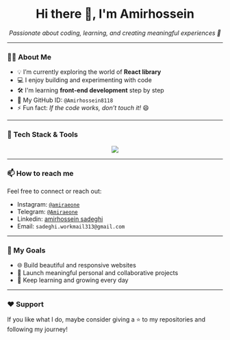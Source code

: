 <div align="center">
  <h1>Hi there 👋, I'm Amirhossein</h1>
  <p><i>Passionate about coding, learning, and creating meaningful experiences 🌱</i></p>
</div>

---

### 🧑‍💻 About Me

- 💡 I’m currently exploring the world of **React library**
- 💻 I enjoy building and experimenting with code
- 🛠️ I'm learning **front-end development** step by step
- 🔗 My GitHub ID: `@Amirhossein8118`
- ⚡ Fun fact: *If the code works, don’t touch it!* 😄

---

### 🚀 Tech Stack & Tools

<p align="center">
  <img src="https://skillicons.dev/icons?i=html,css,tailwind,bootstrap,sass,javascript,git,github,vscode" />
</p>

---

### 📫 How to reach me

Feel free to connect or reach out:

- Instagram: [`@amiraeone`](https://www.instagram.com/amiraeone/)
- Telegram: [`@Amiraeone`](https://t.me/amiraeone)
- Linkedin: [amirhossein sadeghi](www.linkedin.com/in/amirhossein-sadeghi-099a05282)
- Email: `sadeghi.workmail313@gmail.com`

---

### 🚀 My Goals

- 🌐 Build beautiful and responsive websites
- 🎯 Launch meaningful personal and collaborative projects
- 🧠 Keep learning and growing every day

---

### ❤️ Support

If you like what I do, maybe consider giving a ⭐ to my repositories and following my journey!
